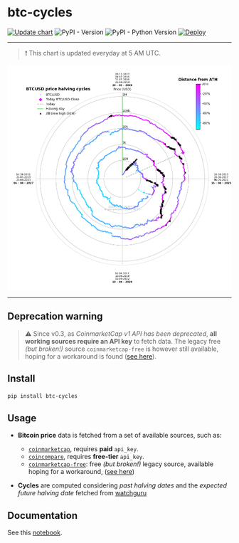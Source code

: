 # btc-cycles

[![Update chart](https://github.com/giocaizzi/btc-cycles/actions/workflows/run.yml/badge.svg)](https://github.com/giocaizzi/btc-cycles/actions/workflows/run.yml)
![PyPI - Version](https://img.shields.io/pypi/v/btc-cycles?color=blue)
![PyPI - Python Version](https://img.shields.io/pypi/pyversions/btc-cycles)
[![Deploy](https://github.com/giocaizzi/btc-cycles/actions/workflows/deployment.yml/badge.svg)](https://github.com/giocaizzi/btc-cycles/actions/workflows/deployment.yml)

______________________________________________________________________

> ❗ This chart is updated everyday at 5 AM UTC.

![Bitcoin](https://github.com/giocaizzi/btc-cycles/blob/main/bitcoin.png)

______________________________________________________________________

## Deprecation warning

> ⚠️ Since v0.3, as _CoinmarketCap v1 API has been deprecated_, **all working sources require an API key** to fetch data. The legacy free *(but broken!)* source `coinmarketcap-free` is however still available, hoping for a workaround is found ([see here](https://github.com/guptarohit/cryptoCMD/issues/86)).

## Install

```bash
pip install btc-cycles
```

## Usage

- **Bitcoin price** data is fetched from a set of available sources, such as:

  - [`coinmarketcap`](https://www.coinmarketcap.com), requires **paid** `api_key`.
  - [`coincompare`](https://www.cryptocompare.com/), requires **free-tier** `api_key`.
  - [`coinmarketcap-free`](https://www.coinmarketcap.com): free *(but broken!)* legacy source, available hoping for a workaround,  ([see here](https://github.com/guptarohit/cryptoCMD/issues/86))

- **Cycles** are computed considering _past halving dates_ and the _expected future halving date_ fetched from [watchguru](https://watcher.guru/bitcoin-halving)

## Documentation

See this [notebook](https://github.com/giocaizzi/btc-cycles/blob/main/bitcoin.ipynb).
